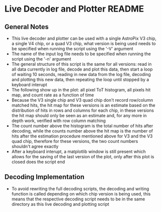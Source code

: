 # Live Decoder and Plotter README

## General Notes
- This live decoder and plotter can be used with a single AstroPix V3 chip, a single V4 chip, or a quad V3 chip, what version is being used needs to be specified when running the script using the '-V' argument
- The name of the input log file needs to be specified when running the script using the '-n' argument
- The general structure of this script is the same for all versions: read in all data currently in log file, decode and plot this data, then start a loop of waiting 10 seconds, reading in new data from the log file, decoding and plotting this new data, then repeating the loop until stopped by a keyboard interupt
- The following show up in the plot: all pixel ToT histogram, all pixels hit map, and count rate as a function of time
- Because the V3 single chip and V3 quad chip don't record row/column matched hits, the hit map for these versions is an estimate based on the distribution of hits in rows and columns for each chip, in these versions the hit map should only be seen as an estimate and, for any more in depth work, verified with row column matching
- The count number above the histogram is the total number of hits after decoding, while the counts number above the hit map is the number of hits after the estimation procedure mentioned above for V3 and the V3 quad chip, therefore for these versions, the two count numbers shouldn't agree exactly
- After a keyboard interupt, a matplotlib window is still present which allows for the saving of the last version of the plot, only after this plot is closed does the script end


## Decoding Implementation
- To avoid rewriting the full decoding scripts, the decoding and writing function is called depending on which chip version is being used, this means that the respective decoding script needs to be in the same directory as this live decoding and plotting script
